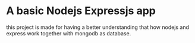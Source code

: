 # A basic Nodejs Expressjs app
this project is made for having a better understanding that how nodejs and express work together with mongodb as database.